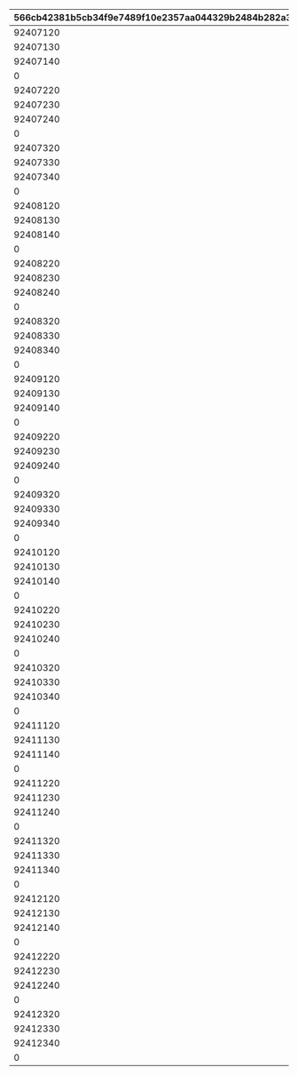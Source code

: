 |566cb42381b5cb34f9e7489f10e2357aa044329b2484b282a3b3bfcd783098a8|945e09d25bc38a1cbee139c43ab9064a3bd586fef4e18be092fd39d36473729c|af3e08dcd2af52084727d2680d7e3659f3deb58be9a329a82f81fc835be4a62d|dc34f7bb0bcc144d9eb2651c6cf63491c56a9d1826164cf2513dd34ab47a976a|22294b799d3ee82d6b1b25038e98e9f3d3a1de47f1e47eed5cf9bb96b89a86af|bfe9e8bdcf5153de30274a8ee0a8a7c0ac098fe7fca5ece2e804aad360223192|525b756258002d123169f2fdaec75609997e00bde35729ada5c23dc44520ebd3|bd8a0e84e058c9ace4129f7a1ce966b312da2b33f79f843724d81fa55fdc01fc|24602edf50b60b49f47925c8820d5e370e53ad65ffc6c017e3bedd5b600034b4|2ab64c207aa9d38313ecc00a39d91c23dd5b98a6ebbcc09efce3c4972bbfe5ae|f74533e163e24ec06d691ba7c991f5781af7e403a8d3881b1397ff1dd60da1db|9ed8a5ffc66180546b8051efafc4a05e8caea735a198e7b71419e49cc3bd40a0|
| --- | --- | --- | --- | --- | --- | --- | --- | --- | --- | --- | --- |
|92407120|1|1|924073101|924071100|924072101|0|92407|90|92407110|500000000|1|
|92407130|1|2|924073102|924071200|924072102|92407110|92407|90|92407120|1000000000|2|
|92407140|1|3|924073103|924071300|924072103|92407120|92407|90|92407130|1500000000|3|
|0|1|4|924073104|924071400|924072104|92407130|92407|90|92407140|0|3|
|92407220|1|1|924073201|924072100|924072201|0|92407|90|92407210|500000000|1|
|92407230|1|2|924073202|924072200|924072202|92407210|92407|90|92407220|1000000000|2|
|92407240|1|3|924073203|924072300|924072203|92407220|92407|90|92407230|1500000000|3|
|0|1|4|924073204|924072400|924072204|92407230|92407|90|92407240|0|3|
|92407320|1|1|924073301|924073100|924072301|0|92407|90|92407310|500000000|1|
|92407330|1|2|924073302|924073200|924072302|92407310|92407|90|92407320|1000000000|2|
|92407340|1|3|924073303|924073300|924072303|92407320|92407|90|92407330|1500000000|3|
|0|1|4|924073304|924073400|924072304|92407330|92407|90|92407340|0|3|
|92408120|1|1|924083101|924081100|924082101|0|92408|90|92408110|500000000|1|
|92408130|1|2|924083102|924081200|924082102|92408110|92408|90|92408120|1000000000|2|
|92408140|1|3|924083103|924081300|924082103|92408120|92408|90|92408130|1500000000|3|
|0|1|4|924083104|924081400|924082104|92408130|92408|90|92408140|0|3|
|92408220|1|1|924083201|924082100|924082201|0|92408|90|92408210|500000000|1|
|92408230|1|2|924083202|924082200|924082202|92408210|92408|90|92408220|1000000000|2|
|92408240|1|3|924083203|924082300|924082203|92408220|92408|90|92408230|1500000000|3|
|0|1|4|924083204|924082400|924082204|92408230|92408|90|92408240|0|3|
|92408320|1|1|924083301|924083100|924082301|0|92408|90|92408310|500000000|1|
|92408330|1|2|924083302|924083200|924082302|92408310|92408|90|92408320|1000000000|2|
|92408340|1|3|924083303|924083300|924082303|92408320|92408|90|92408330|1500000000|3|
|0|1|4|924083304|924083400|924082304|92408330|92408|90|92408340|0|3|
|92409120|1|1|924093101|924091100|924092101|0|92409|90|92409110|500000000|1|
|92409130|1|2|924093102|924091200|924092102|92409110|92409|90|92409120|1000000000|2|
|92409140|1|3|924093103|924091300|924092103|92409120|92409|90|92409130|1500000000|3|
|0|1|4|924093104|924091400|924092104|92409130|92409|90|92409140|0|4|
|92409220|1|1|924093201|924092100|924092201|0|92409|90|92409210|500000000|1|
|92409230|1|2|924093202|924092200|924092202|92409210|92409|90|92409220|1000000000|2|
|92409240|1|3|924093203|924092300|924092203|92409220|92409|90|92409230|1500000000|3|
|0|1|4|924093204|924092400|924092204|92409230|92409|90|92409240|0|4|
|92409320|1|1|924093301|924093100|924092301|0|92409|90|92409310|500000000|1|
|92409330|1|2|924093302|924093200|924092302|92409310|92409|90|92409320|1000000000|2|
|92409340|1|3|924093303|924093300|924092303|92409320|92409|90|92409330|1500000000|3|
|0|1|4|924093304|924093400|924092304|92409330|92409|90|92409340|0|4|
|92410120|1|1|924103101|924101100|924102101|0|92410|90|92410110|500000000|1|
|92410130|1|2|924103102|924101200|924102102|92410110|92410|90|92410120|1000000000|2|
|92410140|1|3|924103103|924101300|924102103|92410120|92410|90|92410130|1500000000|3|
|0|1|4|924103104|924101400|924102104|92410130|92410|90|92410140|0|4|
|92410220|1|1|924103201|924102100|924102201|0|92410|90|92410210|500000000|1|
|92410230|1|2|924103202|924102200|924102202|92410210|92410|90|92410220|1000000000|2|
|92410240|1|3|924103203|924102300|924102203|92410220|92410|90|92410230|1500000000|3|
|0|1|4|924103204|924102400|924102204|92410230|92410|90|92410240|0|4|
|92410320|1|1|924103301|924103100|924102301|0|92410|90|92410310|500000000|1|
|92410330|1|2|924103302|924103200|924102302|92410310|92410|90|92410320|1000000000|2|
|92410340|1|3|924103303|924103300|924102303|92410320|92410|90|92410330|1500000000|3|
|0|1|4|924103304|924103400|924102304|92410330|92410|90|92410340|0|4|
|92411120|1|1|924113101|924111100|924112101|0|92411|90|92411110|500000000|1|
|92411130|1|2|924113102|924111200|924112102|92411110|92411|90|92411120|1000000000|2|
|92411140|1|3|924113103|924111300|924112103|92411120|92411|90|92411130|1500000000|3|
|0|1|4|924113104|924111400|924112104|92411130|92411|90|92411140|0|4|
|92411220|1|1|924113201|924112100|924112201|0|92411|90|92411210|500000000|1|
|92411230|1|2|924113202|924112200|924112202|92411210|92411|90|92411220|1000000000|2|
|92411240|1|3|924113203|924112300|924112203|92411220|92411|90|92411230|1500000000|3|
|0|1|4|924113204|924112400|924112204|92411230|92411|90|92411240|0|4|
|92411320|1|1|924113301|924113100|924112301|0|92411|90|92411310|500000000|1|
|92411330|1|2|924113302|924113200|924112302|92411310|92411|90|92411320|1000000000|2|
|92411340|1|3|924113303|924113300|924112303|92411320|92411|90|92411330|1500000000|3|
|0|1|4|924113304|924113400|924112304|92411330|92411|90|92411340|0|4|
|92412120|1|1|924123101|924121100|924122101|0|92412|90|92412110|500000000|1|
|92412130|1|2|924123102|924121200|924122102|92412110|92412|90|92412120|1000000000|2|
|92412140|1|3|924123103|924121300|924122103|92412120|92412|90|92412130|1500000000|3|
|0|1|4|924123104|924121400|924122104|92412130|92412|90|92412140|0|4|
|92412220|1|1|924123201|924122100|924122201|0|92412|90|92412210|500000000|1|
|92412230|1|2|924123202|924122200|924122202|92412210|92412|90|92412220|1000000000|2|
|92412240|1|3|924123203|924122300|924122203|92412220|92412|90|92412230|1500000000|3|
|0|1|4|924123204|924122400|924122204|92412230|92412|90|92412240|0|4|
|92412320|1|1|924123301|924123100|924122301|0|92412|90|92412310|500000000|1|
|92412330|1|2|924123302|924123200|924122302|92412310|92412|90|92412320|1000000000|2|
|92412340|1|3|924123303|924123300|924122303|92412320|92412|90|92412330|1500000000|3|
|0|1|4|924123304|924123400|924122304|92412330|92412|90|92412340|0|4|